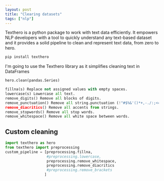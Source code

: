```yaml
---
layout: post
title: "Clearing datasets"
tags: ["nlp"]
---
```


Texthero is a python package to work with text data efficiently.
It empowers NLP developers with a tool to quickly understand any text-based dataset and
it provides a solid pipeline to clean and represent text data, from zero to hero.

```bash
pip install texthero
```

I'm going to use the Texthero library as it simplifies cleaning text in DataFrames

```py
hero.clean(pandas.Series)
```

```py
fillna(s) Replace not assigned values with empty spaces.
lowercase(s) Lowercase all text.
remove_digits() Remove all blocks of digits.
remove_punctuation() Remove all string.punctuation (!"#$%&'()*+,-./:;<=>?@[\]^_`{|}~).
remove_diacritics() Remove all accents from strings.
remove_stopwords() Remove all stop words.
remove_whitespace() Remove all white space between words.
```


## Custom cleaning

```py
import texthero as hero
from texthero import preprocessing
custom_pipeline = [preprocessing.fillna,
                   #preprocessing.lowercase,
                   preprocessing.remove_whitespace,
                   preprocessing.remove_diacritics
                   #preprocessing.remove_brackets
                  ]
```


[1]: https://texthero.org/